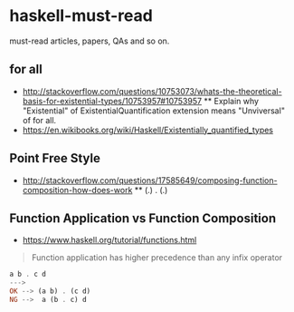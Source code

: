 # haskell-must-read
must-read articles, papers, QAs and so on.

## for all

* http://stackoverflow.com/questions/10753073/whats-the-theoretical-basis-for-existential-types/10753957#10753957
** Explain why "Existential" of ExistentialQuantification extension means "Unviversal" of for all.
* https://en.wikibooks.org/wiki/Haskell/Existentially_quantified_types

## Point Free Style

* http://stackoverflow.com/questions/17585649/composing-function-composition-how-does-work
** (.) . (.)

## Function Application vs Function Composition

*  https://www.haskell.org/tutorial/functions.html
> Function application has higher precedence than any infix operator
```haskell
a b . c d
--->
OK --> (a b) . (c d)
NG -->  a (b . c) d
```


